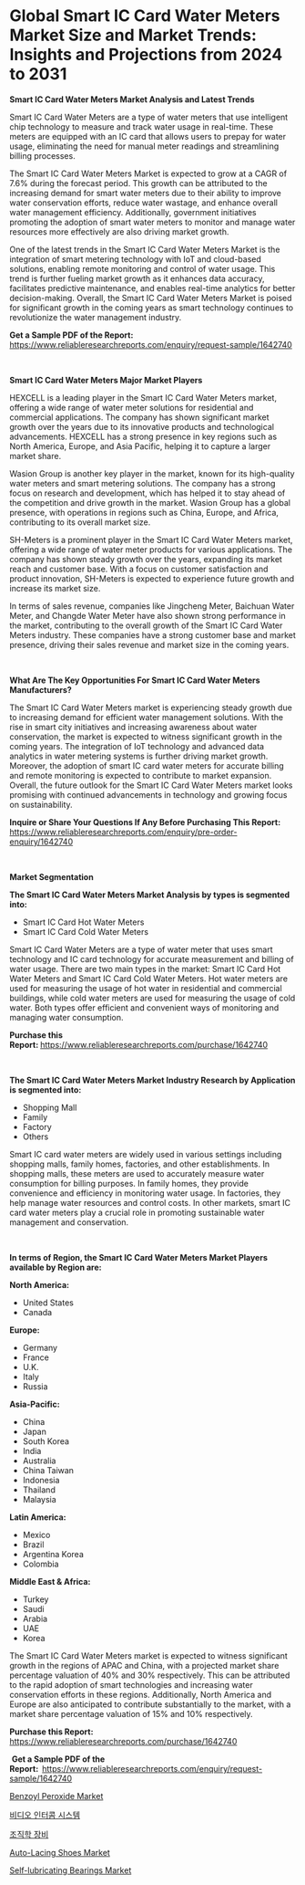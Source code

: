<p><h1>Global Smart IC Card Water Meters Market Size and Market Trends: Insights and Projections from 2024 to 2031</h1></p><p><strong>Smart IC Card Water Meters Market Analysis and Latest Trends</strong></p>
<p><p>Smart IC Card Water Meters are a type of water meters that use intelligent chip technology to measure and track water usage in real-time. These meters are equipped with an IC card that allows users to prepay for water usage, eliminating the need for manual meter readings and streamlining billing processes. </p><p>The Smart IC Card Water Meters Market is expected to grow at a CAGR of 7.6% during the forecast period. This growth can be attributed to the increasing demand for smart water meters due to their ability to improve water conservation efforts, reduce water wastage, and enhance overall water management efficiency. Additionally, government initiatives promoting the adoption of smart water meters to monitor and manage water resources more effectively are also driving market growth.</p><p>One of the latest trends in the Smart IC Card Water Meters Market is the integration of smart metering technology with IoT and cloud-based solutions, enabling remote monitoring and control of water usage. This trend is further fueling market growth as it enhances data accuracy, facilitates predictive maintenance, and enables real-time analytics for better decision-making. Overall, the Smart IC Card Water Meters Market is poised for significant growth in the coming years as smart technology continues to revolutionize the water management industry.</p></p>
<p><strong>Get a Sample PDF of the Report:&nbsp;</strong> <a href="https://www.reliableresearchreports.com/enquiry/request-sample/1642740">https://www.reliableresearchreports.com/enquiry/request-sample/1642740</a></p>
<p>&nbsp;</p>
<p><strong>Smart IC Card Water Meters Major Market Players</strong></p>
<p><p>HEXCELL is a leading player in the Smart IC Card Water Meters market, offering a wide range of water meter solutions for residential and commercial applications. The company has shown significant market growth over the years due to its innovative products and technological advancements. HEXCELL has a strong presence in key regions such as North America, Europe, and Asia Pacific, helping it to capture a larger market share.</p><p>Wasion Group is another key player in the market, known for its high-quality water meters and smart metering solutions. The company has a strong focus on research and development, which has helped it to stay ahead of the competition and drive growth in the market. Wasion Group has a global presence, with operations in regions such as China, Europe, and Africa, contributing to its overall market size.</p><p>SH-Meters is a prominent player in the Smart IC Card Water Meters market, offering a wide range of water meter products for various applications. The company has shown steady growth over the years, expanding its market reach and customer base. With a focus on customer satisfaction and product innovation, SH-Meters is expected to experience future growth and increase its market size.</p><p>In terms of sales revenue, companies like Jingcheng Meter, Baichuan Water Meter, and Changde Water Meter have also shown strong performance in the market, contributing to the overall growth of the Smart IC Card Water Meters industry. These companies have a strong customer base and market presence, driving their sales revenue and market size in the coming years.</p></p>
<p>&nbsp;</p>
<p><strong>What Are The Key Opportunities For Smart IC Card Water Meters Manufacturers?</strong></p>
<p><p>The Smart IC Card Water Meters market is experiencing steady growth due to increasing demand for efficient water management solutions. With the rise in smart city initiatives and increasing awareness about water conservation, the market is expected to witness significant growth in the coming years. The integration of IoT technology and advanced data analytics in water metering systems is further driving market growth. Moreover, the adoption of smart IC card water meters for accurate billing and remote monitoring is expected to contribute to market expansion. Overall, the future outlook for the Smart IC Card Water Meters market looks promising with continued advancements in technology and growing focus on sustainability.</p></p>
<p><strong>Inquire or Share Your Questions If Any Before Purchasing This Report:</strong> <a href="https://www.reliableresearchreports.com/enquiry/pre-order-enquiry/1642740">https://www.reliableresearchreports.com/enquiry/pre-order-enquiry/1642740</a></p>
<p>&nbsp;</p>
<p><strong>Market Segmentation</strong></p>
<p><strong>The Smart IC Card Water Meters Market Analysis by types is segmented into:</strong></p>
<p><ul><li>Smart IC Card Hot Water Meters</li><li>Smart IC Card Cold Water Meters</li></ul></p>
<p><p>Smart IC Card Water Meters are a type of water meter that uses smart technology and IC card technology for accurate measurement and billing of water usage. There are two main types in the market: Smart IC Card Hot Water Meters and Smart IC Card Cold Water Meters. Hot water meters are used for measuring the usage of hot water in residential and commercial buildings, while cold water meters are used for measuring the usage of cold water. Both types offer efficient and convenient ways of monitoring and managing water consumption.</p></p>
<p><strong>Purchase this Report:&nbsp;</strong><a href="https://www.reliableresearchreports.com/purchase/1642740">https://www.reliableresearchreports.com/purchase/1642740</a></p>
<p>&nbsp;</p>
<p><strong>The Smart IC Card Water Meters Market Industry Research by Application is segmented into:</strong></p>
<p><ul><li>Shopping Mall</li><li>Family</li><li>Factory</li><li>Others</li></ul></p>
<p><p>Smart IC card water meters are widely used in various settings including shopping malls, family homes, factories, and other establishments. In shopping malls, these meters are used to accurately measure water consumption for billing purposes. In family homes, they provide convenience and efficiency in monitoring water usage. In factories, they help manage water resources and control costs. In other markets, smart IC card water meters play a crucial role in promoting sustainable water management and conservation.</p></p>
<p>&nbsp;</p>
<p><strong>In terms of Region, the Smart IC Card Water Meters Market Players available by Region are:</strong></p>
<p>
    <p> <strong> North America: </strong>
        <ul>
            <li>United States</li>
            <li>Canada</li>
        </ul>
        </p> 
    <p> <strong> Europe: </strong>
        <ul>
            <li>Germany</li>
            <li>France</li>
            <li>U.K.</li>
            <li>Italy</li>
            <li>Russia</li>
        </ul>
        </p> 
    <p> <strong> Asia-Pacific: </strong>
        <ul>
            <li>China</li>
            <li>Japan</li>
            <li>South Korea</li>
            <li>India</li>
            <li>Australia</li>
            <li>China Taiwan</li>
            <li>Indonesia</li>
            <li>Thailand</li>
            <li>Malaysia</li>
        </ul>
        </p> 
    <p> <strong> Latin America: </strong>
        <ul>
            <li>Mexico</li>
            <li>Brazil</li>
            <li>Argentina Korea</li>
            <li>Colombia</li>
        </ul>
        </p> 
    <p> <strong> Middle East & Africa: </strong>
        <ul>
            <li>Turkey</li>
            <li>Saudi</li>
            <li>Arabia</li>
            <li>UAE</li>
            <li>Korea</li>
        </ul>
    </p>
    </p>
<p><p>The Smart IC Card Water Meters market is expected to witness significant growth in the regions of APAC and China, with a projected market share percentage valuation of 40% and 30% respectively. This can be attributed to the rapid adoption of smart technologies and increasing water conservation efforts in these regions. Additionally, North America and Europe are also anticipated to contribute substantially to the market, with a market share percentage valuation of 15% and 10% respectively.</p></p>
<p><strong>Purchase this Report: </strong><a href="https://www.reliableresearchreports.com/purchase/1642740">https://www.reliableresearchreports.com/purchase/1642740</a></p>
<p>&nbsp;<strong>Get a Sample PDF of the Report:&nbsp;&nbsp;</strong><a href="https://www.reliableresearchreports.com/enquiry/request-sample/1642740">https://www.reliableresearchreports.com/enquiry/request-sample/1642740</a></p>
<p><strong></strong></p>
<p><p><a href="https://view.publitas.com/reportprime-1/benzoyl-peroxide-market-size-growing-and-forecasted-for-period-from-2024-2031-and-provides-complete-market-analysis-of-this-market/">Benzoyl Peroxide Market</a></p><p><a href="https://medium.com/@ronateganok8lzhvasjs9youd/%EB%B9%84%EB%94%94%EC%98%A4-%EC%9D%B8%ED%84%B0%EC%BD%A4-%EC%8B%9C%EC%8A%A4%ED%85%9C-%EC%8B%9C%EC%9E%A5-%EB%B6%84%EC%84%9D-%EA%B7%B8-%EC%97%B0%ED%8F%89%EA%B7%A0-%EC%84%B1%EC%9E%A5%EB%A5%A0-%EC%8B%9C%EC%9E%A5-%EC%84%B8%EB%B6%84%ED%99%94-%EB%B0%8F-%EC%84%B8%EA%B3%84-%EC%82%B0%EC%97%85-%EA%B0%9C%EC%9A%94-99c45686efae">비디오 인터콤 시스템</a></p><p><a href="https://medium.com/@ronateganok8lzhvasjs9youd/%EC%A1%B0%EC%A7%81%ED%95%99-%EC%9E%A5%EB%B9%84-%EC%8B%9C%EC%9E%A5-%EC%A0%84%EB%A7%9D-%EC%82%B0%EC%97%85-%EA%B0%9C%EC%9A%94%EC%99%80-%EC%98%88%EC%B8%A1-2024%EB%85%84%EB%B6%80%ED%84%B0-2031%EB%85%84%EA%B9%8C%EC%A7%80-20c2005a1f28">조직학 장비</a></p><p><a href="https://picayune-night-cbd.notion.site/Auto-Lacing-Shoes-Market-Research-Report-Provides-thorough-Industry-Overview-which-offers-an-In-Dep-8a24927b144a4986a5425b57984fb35f">Auto-Lacing Shoes Market</a></p><p><a href="https://funky-papaya-cf4.notion.site/Self-lubricating-Bearings-Market-Offers-Provide-Insightful-Data-for-the-Time-Period-from-2024-to-203-cd25db20f0ee4c2780eb089f777ba9c5">Self-lubricating Bearings Market</a></p></p>